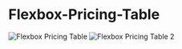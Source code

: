 # Flexbox-Pricing-Table
![Flexbox Pricing Table](https://github.com/bogdangeorgievv/Flexbox-Pricing-Table/assets/140177649/3597f895-ac7d-40b4-b212-febad4621cdf)
![Flexbox Pricing Table 2](https://github.com/bogdangeorgievv/Flexbox-Pricing-Table/assets/140177649/7528277f-d7d2-4996-aa69-ac61817decdb)
